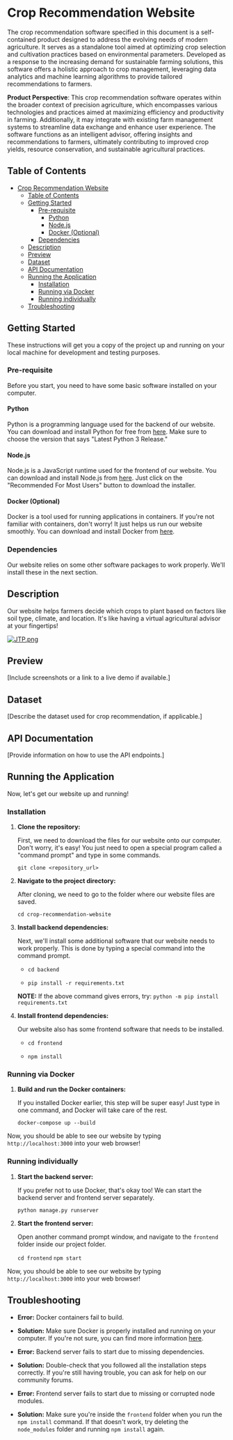 # Crop Recommendation Website
The crop recommendation software specified in this document is a self-contained product designed to address the evolving needs of modern agriculture. It serves as a standalone tool aimed at optimizing crop selection and cultivation practices based on environmental parameters. Developed as a response to the increasing demand for sustainable farming solutions, this software offers a holistic approach to crop management, leveraging data analytics and machine learning algorithms to provide tailored recommendations to farmers.

**Product Perspective**:
This crop recommendation software operates within the broader context of precision agriculture, which encompasses various technologies and practices aimed at maximizing efficiency and productivity in farming. Additionally, it may integrate with existing farm management systems to streamline data exchange and enhance user experience. The software functions as an intelligent advisor, offering insights and recommendations to farmers, ultimately contributing to improved crop yields, resource conservation, and sustainable agricultural practices.


## Table of Contents

- [Crop Recommendation Website](#crop-recommendation-website)
  - [Table of Contents](#table-of-contents)
  - [Getting Started](#getting-started)
    - [Pre-requisite](#pre-requisite)
      - [Python](#python)
      - [Node.js](#nodejs)
      - [Docker (Optional)](#docker-optional)
    - [Dependencies](#dependencies)
  - [Description](#description)
  - [Preview](#preview)
  - [Dataset](#dataset)
  - [API Documentation](#api-documentation)
  - [Running the Application](#running-the-application)
    - [Installation](#installation)
    - [Running via Docker](#running-via-docker)
    - [Running individually](#running-individually)
  - [Troubleshooting](#troubleshooting)

## Getting Started
These instructions will get you a copy of the project up and running on your local machine for development and testing purposes.


### Pre-requisite

Before you start, you need to have some basic software installed on your computer.

#### Python

Python is a programming language used for the backend of our website. You can download and install Python for free from [here](https://www.python.org/downloads/). Make sure to choose the version that says "Latest Python 3 Release."

#### Node.js

Node.js is a JavaScript runtime used for the frontend of our website. You can download and install Node.js from [here](https://nodejs.org/en/download/). Just click on the "Recommended For Most Users" button to download the installer.

#### Docker (Optional)

Docker is a tool used for running applications in containers. If you're not familiar with containers, don't worry! It just helps us run our website smoothly. You can download and install Docker from [here](https://docs.docker.com/get-docker/).

### Dependencies

Our website relies on some other software packages to work properly. We'll install these in the next section.

## Description

Our website helps farmers decide which crops to plant based on factors like soil type, climate, and location. It's like having a virtual agricultural advisor at your fingertips!

[![JTP.png](https://i.postimg.cc/Bb9KbNR1/JTP.png)](https://postimg.cc/JDxnd3r1)

## Preview

[Include screenshots or a link to a live demo if available.]

## Dataset

[Describe the dataset used for crop recommendation, if applicable.]

## API Documentation

[Provide information on how to use the API endpoints.]

## Running the Application

Now, let's get our website up and running!

### Installation

1. **Clone the repository:**

    First, we need to download the files for our website onto our computer. Don't worry, it's easy! You just need to open a special program called a "command prompt" and type in some commands.
    
    ` git clone <repository_url> `


2. **Navigate to the project directory:**

    After cloning, we need to go to the folder where our website files are saved.

    ` cd crop-recommendation-website `


3. **Install backend dependencies:**

    Next, we'll install some additional software that our website needs to work properly. This is done by typing a special command into the command prompt.

    - ` cd backend `

    - ` pip install -r requirements.txt ` 

    **NOTE:** If the above command gives errors, try:
    ` python -m pip install requirements.txt ` 


4. **Install frontend dependencies:**

    Our website also has some frontend software that needs to be installed.

    - ` cd frontend `

    - ` npm install ` 


### Running via Docker

1. **Build and run the Docker containers:**

    If you installed Docker earlier, this step will be super easy! Just type in one command, and Docker will take care of the rest.

    ` docker-compose up --build `


Now, you should be able to see our website by typing `http://localhost:3000` into your web browser!

### Running individually

1. **Start the backend server:**

    If you prefer not to use Docker, that's okay too! We can start the backend server and frontend server separately.

    ` python manage.py runserver `


2. **Start the frontend server:**

    Open another command prompt window, and navigate to the `frontend` folder inside our project folder.

    ` cd frontend `
    ` npm start ` 


Now, you should be able to see our website by typing `http://localhost:3000` into your web browser!

## Troubleshooting

- **Error:** Docker containers fail to build.
- **Solution:** Make sure Docker is properly installed and running on your computer. If you're not sure, you can find more information [here](https://docs.docker.com/get-docker/).

- **Error:** Backend server fails to start due to missing dependencies.
- **Solution:** Double-check that you followed all the installation steps correctly. If you're still having trouble, you can ask for help on our community forums.

- **Error:** Frontend server fails to start due to missing or corrupted node modules.
- **Solution:** Make sure you're inside the `frontend` folder when you run the `npm install` command. If that doesn't work, try deleting the `node_modules` folder and running `npm install` again.
